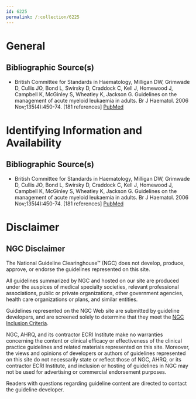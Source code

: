 ```yaml
---
id: 6225
permalink: /:collection/6225
---
```


# General

## Bibliographic Source(s)

- British Committee for Standards in Haematology, Milligan DW, Grimwade D, Cullis JO, Bond L, Swirsky D, Craddock C, Kell J, Homewood J, Campbell K, McGinley S, Wheatley K, Jackson G. Guidelines on the management of acute myeloid leukaemia in adults. Br J Haematol. 2006 Nov;135(4):450-74. [181 references] [ PubMed ](http://www.ncbi.nlm.nih.gov/entrez/query.fcgi?cmd=Retrieve&db=pubmed&dopt=Abstract&list_uids=17054678)

# Identifying Information and Availability

## Bibliographic Source(s)

- British Committee for Standards in Haematology, Milligan DW, Grimwade D, Cullis JO, Bond L, Swirsky D, Craddock C, Kell J, Homewood J, Campbell K, McGinley S, Wheatley K, Jackson G. Guidelines on the management of acute myeloid leukaemia in adults. Br J Haematol. 2006 Nov;135(4):450-74. [181 references] [ PubMed ](http://www.ncbi.nlm.nih.gov/entrez/query.fcgi?cmd=Retrieve&db=pubmed&dopt=Abstract&list_uids=17054678)

# Disclaimer

## NGC Disclaimer

The National Guideline Clearinghouse™ (NGC) does not develop, produce, approve, or endorse the guidelines represented on this site.

All guidelines summarized by NGC and hosted on our site are produced under the auspices of medical specialty societies, relevant professional associations, public or private organizations, other government agencies, health care organizations or plans, and similar entities.

Guidelines represented on the NGC Web site are submitted by guideline developers, and are screened solely to determine that they meet the [NGC Inclusion Criteria](/help-and-about/summaries/inclusion-criteria).

NGC, AHRQ, and its contractor ECRI Institute make no warranties concerning the content or clinical efficacy or effectiveness of the clinical practice guidelines and related materials represented on this site. Moreover, the views and opinions of developers or authors of guidelines represented on this site do not necessarily state or reflect those of NGC, AHRQ, or its contractor ECRI Institute, and inclusion or hosting of guidelines in NGC may not be used for advertising or commercial endorsement purposes.

Readers with questions regarding guideline content are directed to contact the guideline developer.

